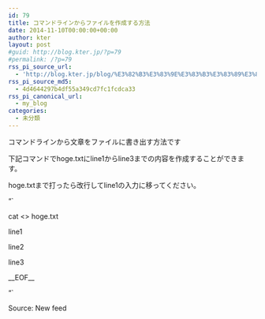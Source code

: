 ```yaml
---
id: 79
title: コマンドラインからファイルを作成する方法
date: 2014-11-10T00:00:00+00:00
author: kter
layout: post
#guid: http://blog.kter.jp/?p=79
#permalink: /?p=79
rss_pi_source_url:
  - 'http://blog.kter.jp/blog/%E3%82%B3%E3%83%9E%E3%83%B3%E3%83%89%E3%83%A9%E3%82%A4%E3%83%B3%E3%81%8B%E3%82%89%E3%83%95%E3%82%A1%E3%82%A4%E3%83%AB%E3%82%92%E4%BD%9C%E6%88%90%E3%81%99%E3%82%8B%E6%96%B9%E6%B3%95/'
rss_pi_source_md5:
  - 4d4644297b4df55a349cd7fc1fcdca33
rss_pi_canonical_url:
  - my_blog
categories:
  - 未分類
---
```

コマンドラインから文章をファイルに書き出す方法です
  
下記コマンドでhoge.txtにline1からline3までの内容を作成することができます。
  
hoge.txtまで打ったら改行してline1の入力に移ってください。
  
&#8220;\`
  
cat <> hoge.txt
  
line1
  
line2
  
line3
  
\_\_EOF\_\_
  
&#8220;\`
  
Source: New feed